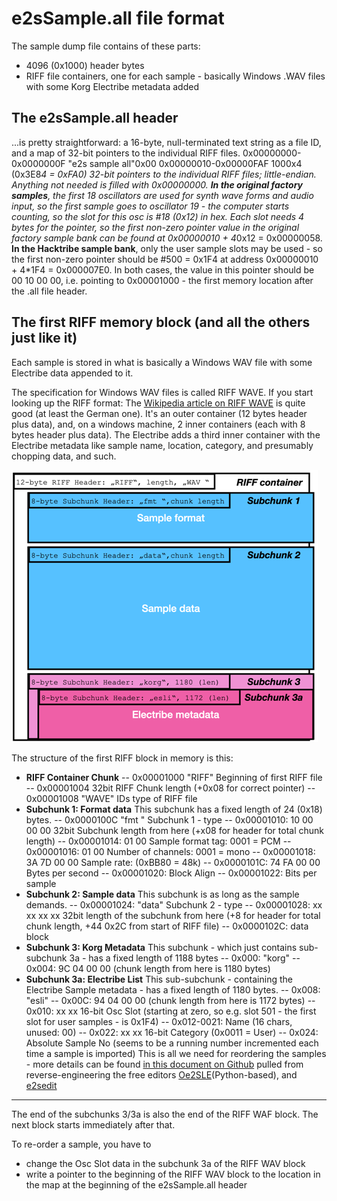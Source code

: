 
# e2sSample.all file format
The sample dump file contains of these parts: 
- 4096 (0x1000) header bytes
- RIFF file containers, one for each sample - basically Windows .WAV files with some Korg Electribe metadata added

## The e2sSample.all header 
...is pretty straightforward: a 16-byte, null-terminated text string as a file ID, and a map of 32-bit pointers to the individual RIFF files. 
0x00000000-0x0000000F "e2s sample all"0x00
0x00000010-0x00000FAF 1000x4 (0x3E8*4 = 0xFA0) 32-bit pointers to the individual RIFF files; little-endian. 
Anything not needed is filled with 0x00000000. 
**In the original factory samples**, the first 18 oscillators are used for synth wave forms and audio input, so the first sample goes to oscillator 19 - the computer starts counting, so the slot for this osc is #18 (0x12) in hex. Each slot needs 4 bytes for the pointer, so the first non-zero pointer value in the *original factory sample bank* can be found at 0x00000010 + 4*0x12 = 0x00000058. 
**In the Hacktribe sample bank**, only the user sample slots may be used - so the first non-zero pointer should be #500 = 0x1F4 at address 0x00000010 + 4*1F4 = 0x000007E0.
In both cases, the value in this pointer should be 00 10 00 00, i.e. pointing to 0x00001000 - the first memory location after the .all file header. 

## The first RIFF memory block (and all the others just like it)
Each sample is stored in what is basically a Windows WAV file with some Electribe data appended to it. 

The specification for Windows WAV files is called RIFF WAVE. If you start looking up the RIFF format: The [Wikipedia article on RIFF WAVE](https://de.wikipedia.org/wiki/RIFF_WAVE) is quite good (at least the German one). It's an outer container (12 bytes header plus data), and, on a windows machine, 2 inner containers (each with 8 bytes header plus data). The Electribe adds a third inner container with the Electribe metadata like sample name, location, category, and presumably chopping data, and such.

![RIFF file blocks schematic](riff-wave-schematic.png)

The structure of the first RIFF block in memory is this: 

- **RIFF Container Chunk**
-- 0x00001000 "RIFF" Beginning of first RIFF file
-- 0x00001004 32bit RIFF Chunk length (+0x08 for correct pointer)
-- 0x00001008 "WAVE" IDs type of RIFF file
- **Subchunk 1: Format data**
This subchunk has a fixed length of 24 (0x18) bytes.
-- 0x0000100C "fmt " Subchunk 1 - type
-- 0x00001010: 10 00 00 00 32bit Subchunk length from here (+x08 for header for total chunk length)
-- 0x00001014: 01 00 Sample format tag: 0001 = PCM
-- 0x00001016: 01 00 Number of channels: 0001 = mono
-- 0x00001018: 3A 7D 00 00 Sample rate: (0xBB80 = 48k)
-- 0x0000101C: 74 FA 00 00 Bytes per second 
-- 0x00001020: Block Align
-- 0x00001022: Bits per sample 
- **Subchunk 2: Sample data**
This subchunk is as long as the sample demands. 
-- 0x00001024: "data" Subchunk 2 - type
-- 0x00001028: xx xx xx xx 32bit length of the subchunk from here (+8 for header for total chunk length, +44 0x2C from start of RIFF file)
-- 0x0000102C: data block 
- **Subchunk 3: Korg Metadata**
This subchunk - which just contains sub-subchunk 3a - has a fixed length of 1188 bytes
-- 0x000: "korg" 
-- 0x004: 9C 04 00 00 (chunk length from here is 1180 bytes)
- **Subchunk 3a: Electribe List**
This sub-subchunk - containing the Electribe Sample metadata - has a fixed length of 1180 bytes. 
-- 0x008: "esli" 
-- 0x00C: 94 04 00 00 (chunk length from here is 1172 bytes)
-- 0x010: xx xx 16-bit Osc Slot (starting at zero, so e.g. slot 501 - the first slot for user samples - is 0x1F4)
-- 0x012-0021: Name (16 chars, unused: 00)
-- 0x022: xx xx 16-bit Category (0x0011 = User) 
-- 0x024: Absolute Sample No (seems to be a running number incremented each time a sample is imported)
This is all we need for reordering the samples - more details can be found [in this document on Github](https://gist.github.com/jack126guy/b2d38db0c96ca247ae1ad385e011fd78)  pulled from reverse-engineering the free editors [Oe2SLE](https://github.com/JonathanTaquet/Oe2sSLE)(Python-based), and [e2sedit](http://flosaic.com/e2sEdit/)
----
The end of the subchunks 3/3a is also the end of the RIFF WAF block. The next block starts immediately after that.

To re-order a sample, you have to 
- change the Osc Slot data in the subchunk 3a of the RIFF WAV block
- write a pointer to the beginning of the RIFF WAV block to the location in the map at the beginning of the e2sSample.all header 